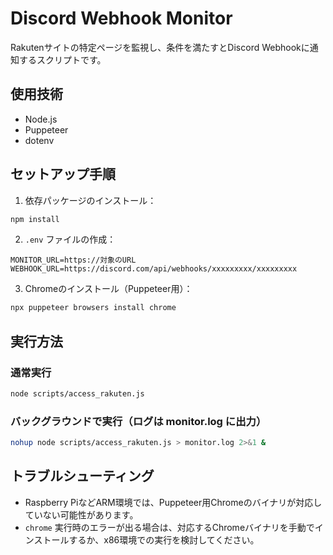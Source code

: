 

# Discord Webhook Monitor

Rakutenサイトの特定ページを監視し、条件を満たすとDiscord Webhookに通知するスクリプトです。

## 使用技術

- Node.js
- Puppeteer
- dotenv

## セットアップ手順

1. 依存パッケージのインストール：

```bash
npm install
```

2. `.env` ファイルの作成：

```env
MONITOR_URL=https://対象のURL
WEBHOOK_URL=https://discord.com/api/webhooks/xxxxxxxxx/xxxxxxxxx
```

3. Chromeのインストール（Puppeteer用）：

```bash
npx puppeteer browsers install chrome
```

## 実行方法

### 通常実行

```bash
node scripts/access_rakuten.js
```

### バックグラウンドで実行（ログは monitor.log に出力）

```bash
nohup node scripts/access_rakuten.js > monitor.log 2>&1 &
```

## トラブルシューティング

- Raspberry PiなどARM環境では、Puppeteer用Chromeのバイナリが対応していない可能性があります。
- `chrome` 実行時のエラーが出る場合は、対応するChromeバイナリを手動でインストールするか、x86環境での実行を検討してください。